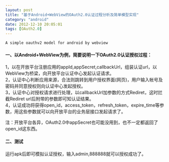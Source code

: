 ```yaml
---
layout: post
title: "基于Android+WebView的OAuth2.0认证过程分析及简单模型实现"
category: "android"
date: 2012-12-10 20:05:01
tags: [OAuth2.0]
---
```

```
A simple oauthv2 model for android by webview
```

#### 一、以Android+WebView为例，简要说明一下OAuth2.0认证授权过程：  
1，以在开放平台注册应用的appId,appSecret,callbackUrl，组装认证url，以WebView为桥梁，向开放平台认证中心发起认证请求。  
2，认证中心判断应用来源，合法则跳转到用户授权界面(网页)，用户输入帐号及密码并同意授权则向认证中心发起授权。  
3，认证中心对授权请求进行处理，以callbackUrl加参数的方式Rediret，这时拦截Rediret url后附带的参数即可知认证结果。  
4，认证成功将获得open_id，access_token，refresh_token，expire_time等参数，用这些参数就可以向开放平台的业务层接口发起请求了。  

注：开放平台各异，OAuth2.0中appSecret也可能没用到，也不一定都返回了open_id这东西。  

#### 二、测试
运行apk后即可模拟认证授权，输入admin,888888就可以授权成功了。  
